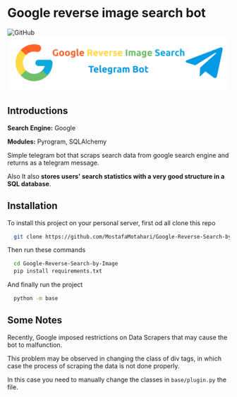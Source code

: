 
# Google reverse image search bot



![GitHub](https://img.shields.io/github/license/MostafaMotahari/Google-Reverse-Search-by-Image?style=flat-square)
![Logo](https://raw.githubusercontent.com/MostafaMotahari/Google-Reverse-Search-by-Image/master/images/google-reverse-image-search-bot.png)


## Introductions

**Search Engine:** Google

**Modules:** Pyrogram, SQLAlchemy

Simple telegram bot that scraps search data from google search engine and returns as a telegram message.

Also It also **stores users' search statistics with a very good structure in a SQL database**.
## Installation

To install this project on your personal server, first od all clone this repo

```bash
  git clone https://github.com/MostafaMotahari/Google-Reverse-Search-by-Image.git
```
    
Then run these commands
```bash
  cd Google-Reverse-Search-by-Image
  pip install requirements.txt
```

And finally run the project
```bash
  python -m base
```
## Some Notes

Recently, Google imposed restrictions on Data Scrapers that may cause the bot to malfunction.

This problem may be observed in changing the class of div tags, in which case the process of scraping the data is not done properly.

In this case you need to manually change the classes in ```base/plugin.py``` the file.

